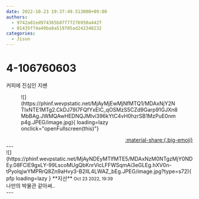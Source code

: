 ```yaml
---
date: 2022-10-23 19:37:49.513000+09:00
authors:
  - 9742a81ed974365b07f77276950a442f
  - 01435f74a49ba8a519705ad242348232
categories:
  - Jisun
---
```


# 4-106760603

<div class="post-container" markdown="1">
<div class="content-container md-sidebar__scrollwrap" markdown="1">

커피에 진심인 지쎈
<figure markdown="1">
![](https://phinf.wevpstatic.net/MjAyMjEwMjNfMTQ1/MDAxNjY2NTIxNTE1MTg2.CkDJ79I7FQfYxEIC_qOSMzS5CZd9Garp91GJXn8MbBAg.JWMQAwHEDNQJMlvi396kYtC4vH0hzrSB1MzPuE0nmp4g.JPEG/image.jpg){ loading=lazy onclick="openFullscreen(this)"}
</figure>


</div>
</div>

<div style="text-align: right;" markdown="1">
<a href="https://weverse.io/fromis9/fanpost/4-106760603" style="text-align: right;">:material-share:{.big-emoji}</a>
</div>
---

<div class="comments-container md-sidebar__scrollwrap" markdown="1">
<div class="comment" markdown="1">
<div class='id-container' markdown="1">
![](https://phinf.wevpstatic.net/MjAyNDEyMTlfMTE5/MDAxNzM0NTgzMjY0NDEy.08FClE9gxLY-99LscoMUgQbKnrVicLFFWSqmAi3eGLEg.hXV0n-tPyoIqjwYMPRrQ8Zn9aHvy3-B2llL4LWAZ_bEg.JPEG/image.jpg?type=s72){ pfp loading=lazy }
**<span class="artist">지선</span>** <small>Oct 23 2022, 19:39</small><br>
</div>
<div class='comment-body' markdown="1">
나만의 박물관 같아쎠..
</div>
</div>
</div>
---
